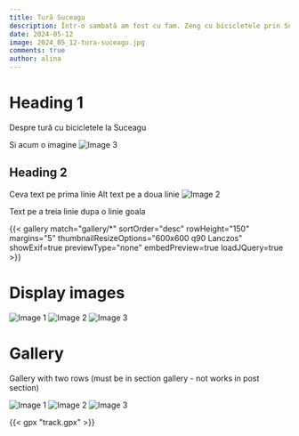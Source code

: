 ```yaml
---
title: Tură Suceagu
description: Într-o sambată am fost cu fam. Zeng cu bicicletele prin Suceagu și Baciu.
date: 2024-05-12
image: 2024_05_12-tura-suceagu.jpg
comments: true
author: alina
---
```


# Heading 1

Despre tură cu bicicletele la Suceagu

Si acum o imagine ![Image 3](gallery/20240512-103357.jpg)

## Heading 2

Ceva text pe prima linie
Alt text pe a doua linie
![Image 2](gallery/20240512-092515.jpg)

Text pe a treia linie dupa o linie goala

{{< gallery match="gallery/*" sortOrder="desc" rowHeight="150" margins="5" thumbnailResizeOptions="600x600 q90 Lanczos" showExif=true previewType="none" embedPreview=true loadJQuery=true >}}

# Display images 

![Image 1](gallery/20240512-080059.jpg)
![Image 2](gallery/20240512-092515.jpg)
![Image 3](gallery/20240512-103357.jpg)

# Gallery
Gallery with two rows (must be in section gallery - not works in post section)

![Image 1](gallery/20240512-080059.jpg) ![Image 2](gallery/20240512-092515.jpg)
![Image 3](gallery/20240512-103357.jpg)

{{< gpx "track.gpx" >}}
